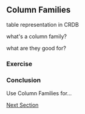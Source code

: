 ## Column Families

table representation in CRDB

what's a column family?

what are they good for?

### Exercise


### Conclusion

Use Column Families for...

[Next Section](end.md)

